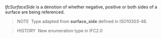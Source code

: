 _IfcSurfaceSide_ is a denotion of whether negative, positive or both sides of a surface are being referenced.

> NOTE&nbsp; Type adapted from **surface_side** defined in ISO10303-46.

> HISTORY&nbsp; New enumeration type in IFC2.0